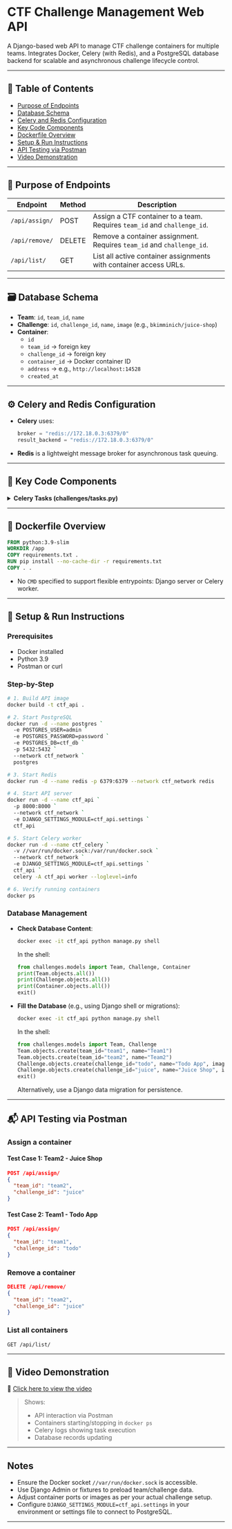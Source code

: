 # CTF Challenge Management Web API

A Django-based web API to manage CTF challenge containers for multiple teams. Integrates Docker, Celery (with Redis), and a PostgreSQL database backend for scalable and asynchronous challenge lifecycle control.

---

## 📘 Table of Contents
- [Purpose of Endpoints](#purpose-of-endpoints)
- [Database Schema](#database-schema)
- [Celery and Redis Configuration](#celery-and-redis-configuration)
- [Key Code Components](#key-code-components)
- [Dockerfile Overview](#dockerfile-overview)
- [Setup & Run Instructions](#setup--run-instructions)
- [API Testing via Postman](#api-testing-via-postman)
- [Video Demonstration](#video-demonstration)

---

## 🔗 Purpose of Endpoints

| Endpoint            | Method | Description                                                                 |
|---------------------|--------|-----------------------------------------------------------------------------|
| `/api/assign/`      | POST   | Assign a CTF container to a team. Requires `team_id` and `challenge_id`.   |
| `/api/remove/`      | DELETE | Remove a container assignment. Requires `team_id` and `challenge_id`.      |
| `/api/list/`        | GET    | List all active container assignments with container access URLs.          |

---

## 🗃️ Database Schema

- **Team**: `id`, `team_id`, `name`
- **Challenge**: `id`, `challenge_id`, `name`, `image` (e.g., `bkimminich/juice-shop`)
- **Container**:
  - `id`
  - `team_id` → foreign key
  - `challenge_id` → foreign key
  - `container_id` → Docker container ID
  - `address` → e.g., `http://localhost:14528`
  - `created_at`

---

## ⚙️ Celery and Redis Configuration

- **Celery** uses:
  ```python
  broker = "redis://172.18.0.3:6379/0"
  result_backend = "redis://172.18.0.3:6379/0"
  ```

- **Redis** is a lightweight message broker for asynchronous task queuing.

---

## 🧩 Key Code Components

<details>
<summary><strong>Celery Tasks (challenges/tasks.py)</strong></summary>

### ✅ start_container_task(team_id, challenge_id)

- Connects to Docker using:
  ```python
  docker.DockerClient(base_url="unix:///var/run/docker.sock")
  ```
- Starts a container on `ctf_network`, dynamically assigns a port.
- **Port Resolution**: Initially, the task failed to capture the host port due to timing issues with Docker’s port mapping. This was fixed by implementing a retry mechanism with `container.reload()` to fetch updated port data, ensuring the correct host port (e.g., `14528`) is used in the `address` field instead of the container’s internal port (e.g., `3000`).
- Saves container info to DB and returns:
  ```json
  {
    "status": "success",
    "container_id": "abc123",
    "address": "http://localhost:14528"
  }
  ```

### 🛑 stop_container_task(container_id)

- Stops and removes the container.
- Deletes DB entry for the container.

</details>

---

## 🐳 Dockerfile Overview

```dockerfile
FROM python:3.9-slim
WORKDIR /app
COPY requirements.txt .
RUN pip install --no-cache-dir -r requirements.txt
COPY . .
```

- No `CMD` specified to support flexible entrypoints: Django server or Celery worker.

---

## 🚀 Setup & Run Instructions

### Prerequisites
- Docker installed
- Python 3.9
- Postman or curl

### Step-by-Step

```bash
# 1. Build API image
docker build -t ctf_api .

# 2. Start PostgreSQL
docker run -d --name postgres `
  -e POSTGRES_USER=admin `
  -e POSTGRES_PASSWORD=password `
  -e POSTGRES_DB=ctf_db `
  -p 5432:5432 `
  --network ctf_network `
  postgres

# 3. Start Redis
docker run -d --name redis -p 6379:6379 --network ctf_network redis

# 4. Start API server
docker run -d --name ctf_api `
  -p 8000:8000 `
  --network ctf_network `
  -e DJANGO_SETTINGS_MODULE=ctf_api.settings `
  ctf_api

# 5. Start Celery worker
docker run -d --name ctf_celery `
  -v //var/run/docker.sock:/var/run/docker.sock `
  --network ctf_network `
  -e DJANGO_SETTINGS_MODULE=ctf_api.settings `
  ctf_api `
  celery -A ctf_api worker --loglevel=info

# 6. Verify running containers
docker ps
```

### Database Management
- **Check Database Content**:
  ```bash
  docker exec -it ctf_api python manage.py shell
  ```
  In the shell:
  ```python
  from challenges.models import Team, Challenge, Container
  print(Team.objects.all())
  print(Challenge.objects.all())
  print(Container.objects.all())
  exit()
  ```
- **Fill the Database** (e.g., using Django shell or migrations):
  ```bash
  docker exec -it ctf_api python manage.py shell
  ```
  In the shell:
  ```python
  from challenges.models import Team, Challenge
  Team.objects.create(team_id="team1", name="Team1")
  Team.objects.create(team_id="team2", name="Team2")
  Challenge.objects.create(challenge_id="todo", name="Todo App", image="jetty:9.4-jre11-slim", port=8080)
  Challenge.objects.create(challenge_id="juice", name="Juice Shop", image="bkimminich/juice-shop", port=3000)
  exit()
  ```
  Alternatively, use a Django data migration for persistence.

---

## 📬 API Testing via Postman

### Assign a container
#### Test Case 1: Team2 - Juice Shop
```json
POST /api/assign/
{
  "team_id": "team2",
  "challenge_id": "juice"
}
```

#### Test Case 2: Team1 - Todo App
```json
POST /api/assign/
{
  "team_id": "team1",
  "challenge_id": "todo"
}
```

### Remove a container
```json
DELETE /api/remove/
{
  "team_id": "team2",
  "challenge_id": "juice"
}
```

### List all containers
```
GET /api/list/
```

---

## 🎥 Video Demonstration

📎 [Click here to view the video](https://iutbox.iut.ac.ir/)

> Shows:
>
> * API interaction via Postman
> * Containers starting/stopping in `docker ps`
> * Celery logs showing task execution
> * Database records updating

---

## Notes

- Ensure the Docker socket `//var/run/docker.sock` is accessible.
- Use Django Admin or fixtures to preload team/challenge data.
- Adjust container ports or images as per your actual challenge setup.
- Configure `DJANGO_SETTINGS_MODULE=ctf_api.settings` in your environment or settings file to connect to PostgreSQL.

---

